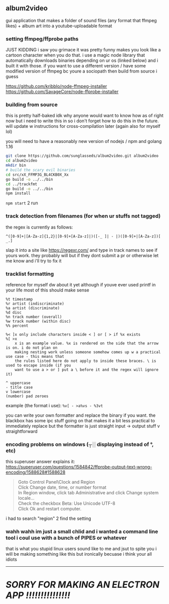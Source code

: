## album2video

gui application that makes a folder of sound files (any format that ffmpeg likes) + album art into a youtube-uploadable format

### setting ffmpeg/ffprobe paths
JUST KIDDING i saw you grimace it was pretty funny makes you look like a cartoon character when you do that. i use a magic node library that automatically downloads binaries depending on ur os (linked below) and i built it with those. if you want to use a different version / have some modified version of ffmpeg bc youre a sociopath then build from source i guess

https://github.com/kribblo/node-ffmpeg-installer
https://github.com/SavageCore/node-ffprobe-installer

### building from source

this is pretty half-baked idk why anyone would want to know how as of right now but i need to write this in so i don't forget how to do this in the future. will update w instructions for cross-compilation later (again also for myself lol)

you will need to have a reasonably new version of nodejs / npm and golang 1.16
```bash
git clone https://github.com/sunglasseds/album2video.git album2video
cd album2video
mkdir bin
# build the scary evil binaries
cd src/xX_FFMP3G_BL4CKB0X_Xx
go build -o ../../bin
cd ../trackfmt
go build -o ../../bin
npm install
```
`npm start` 2 run

### track detection from filenames (for when ur stuffs not tagged)
the regex is currently as follows:
```regex
^([0-9]+|[A-Za-z]{1,2}|[0-9]+[A-Za-z]|)([-_ ]| - |)([0-9]+|[A-Za-z])[ _.]
```
slap it into a site like https://regexr.com/ and type in track names to see if yours work. they probably will but if they dont submit a pr or otherwise let me know and i'll try to fix it

### tracklist formatting
reference for myself dw about it yet although if youve ever used printf in your life most of this should make sense
```%s song
%t timestamp
%r artist (indiscriminate)
%a artist (discriminate)
%d disc
%n track number (overall)
%w track number (within disc)
%% percent

%< ]x only include characters inside < ] or [ > if %x exists
%[ >x
	x is an example value. %x is rendered on the side that the arrow is on. i do not plan on
	making nesting work unless someone somehow comes up w a practical use case - this means that
	the rules listed here do not apply to inside these braces. \ is used to escape inside (if you
	want to use a > or ] put a \ before it and the regex will ignore it)

^ uppercase
- title case
v lowercase
(number) pad zeroes
```
example (the format i use): `%v[ - >a%vs - %3vt`

you can write your own formatter and replace the binary if you want. the blackbox has some ipc stuff going on that makes it a bit less practical to immediately replace but the formatter is just straight input -> output stuff v straightforward

### encoding problems on windows (┬░ displaying instead of °, etc)
this superuser answer explains it:
https://superuser.com/questions/1584842/ffprobe-output-text-wrong-encoding/1588628#1588628

> Goto Control Panel\Clock and Region <br>
> Click Change date, time, or number format <br>
> In Region window, click tab Administrative and click Change system locale... <br>
> Check the checkbox Beta: Use Unicode UTF-8 <br>
> Click Ok and restart computer. <br>

i had to search "region" 2 find the setting

### wahh wahh im just a small chlid and i wanted a command line tool i coul use with a bunch of PIPES or whatever
that is what you stupid linux users sound like to me and jsut to spite you i will be making something like this but ironically becuase i think your all idiots

---
# ***SORRY FOR MAKING AN ELECTRON APP !!!!!!!!!!!!!!!***
